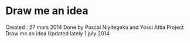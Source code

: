 Draw me an idea
============
Created : 27 mars 2014
Done by Pascal Niyitegeka and Yossi Attia
Project Draw me an idea
Updated lately 1 july 2014